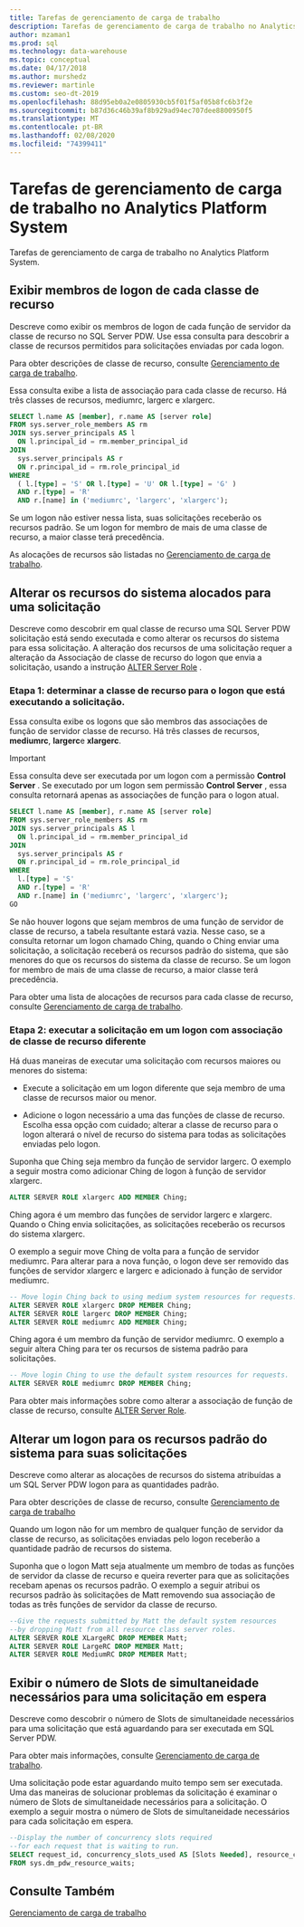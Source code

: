 ```yaml
---
title: Tarefas de gerenciamento de carga de trabalho
description: Tarefas de gerenciamento de carga de trabalho no Analytics Platform System.
author: mzaman1
ms.prod: sql
ms.technology: data-warehouse
ms.topic: conceptual
ms.date: 04/17/2018
ms.author: murshedz
ms.reviewer: martinle
ms.custom: seo-dt-2019
ms.openlocfilehash: 88d95eb0a2e0805930cb5f01f5af05b8fc6b3f2e
ms.sourcegitcommit: b87d36c46b39af8b929ad94ec707dee8800950f5
ms.translationtype: MT
ms.contentlocale: pt-BR
ms.lasthandoff: 02/08/2020
ms.locfileid: "74399411"
---
```

# <a name="workload-management-tasks-in-analytics-platform-system"></a>Tarefas de gerenciamento de carga de trabalho no Analytics Platform System
Tarefas de gerenciamento de carga de trabalho no Analytics Platform System.

## <a name="view-login-members-of-each-resource-class"></a>Exibir membros de logon de cada classe de recurso
Descreve como exibir os membros de logon de cada função de servidor da classe de recurso no SQL Server PDW. Use essa consulta para descobrir a classe de recursos permitidos para solicitações enviadas por cada logon.  
  
Para obter descrições de classe de recurso, consulte [Gerenciamento de carga de trabalho](workload-management.md).  
  
Essa consulta exibe a lista de associação para cada classe de recurso. Há três classes de recursos, mediumrc, largerc e xlargerc.  
  
```sql  
SELECT l.name AS [member], r.name AS [server role]  
FROM sys.server_role_members AS rm  
JOIN sys.server_principals AS l  
  ON l.principal_id = rm.member_principal_id  
JOIN  
  sys.server_principals AS r  
  ON r.principal_id = rm.role_principal_id  
WHERE  
  ( l.[type] = 'S' OR l.[type] = 'U' OR l.[type] = 'G' )  
  AND r.[type] = 'R'  
  AND r.[name] in ('mediumrc', 'largerc', 'xlargerc');  
```  
  
Se um logon não estiver nessa lista, suas solicitações receberão os recursos padrão. Se um logon for membro de mais de uma classe de recurso, a maior classe terá precedência.  
  
As alocações de recursos são listadas no [Gerenciamento de carga de trabalho](workload-management.md).  
  
## <a name="change-the-system-resources-allocated-to-a-request"></a>Alterar os recursos do sistema alocados para uma solicitação
Descreve como descobrir em qual classe de recurso uma SQL Server PDW solicitação está sendo executada e como alterar os recursos do sistema para essa solicitação. A alteração dos recursos de uma solicitação requer a alteração da Associação de classe de recurso do logon que envia a solicitação, usando a instrução [ALTER Server Role](../t-sql/statements/alter-server-role-transact-sql.md) .  
  
### <a name="step-1-determine-the-resource-class-for-the-login-running-the-request"></a>Etapa 1: determinar a classe de recurso para o logon que está executando a solicitação.  
Essa consulta exibe os logons que são membros das associações de função de servidor classe de recurso. Há três classes de recursos, **mediumrc**, **largerc**e **xlargerc**.  
  
> [!IMPORTANT]  
> Essa consulta deve ser executada por um logon com a permissão **Control Server** . Se executado por um logon sem permissão **Control Server** , essa consulta retornará apenas as associações de função para o logon atual.  
  
```sql  
SELECT l.name AS [member], r.name AS [server role]  
FROM sys.server_role_members AS rm  
JOIN sys.server_principals AS l  
  ON l.principal_id = rm.member_principal_id  
JOIN  
  sys.server_principals AS r  
  ON r.principal_id = rm.role_principal_id  
WHERE  
  l.[type] = 'S'   
  AND r.[type] = 'R'  
  AND r.[name] in ('mediumrc', 'largerc', 'xlargerc');  
GO  
```  
  
Se não houver logons que sejam membros de uma função de servidor de classe de recurso, a tabela resultante estará vazia. Nesse caso, se a consulta retornar um logon chamado Ching, quando o Ching enviar uma solicitação, a solicitação receberá os recursos padrão do sistema, que são menores do que os recursos do sistema da classe de recurso. Se um logon for membro de mais de uma classe de recurso, a maior classe terá precedência.  
  
Para obter uma lista de alocações de recursos para cada classe de recurso, consulte [Gerenciamento de carga de trabalho](workload-management.md).  
  
### <a name="step-2-run-the-request-under-a-login-with-different-resource-class-membership"></a>Etapa 2: executar a solicitação em um logon com associação de classe de recurso diferente  
Há duas maneiras de executar uma solicitação com recursos maiores ou menores do sistema:  
  
-   Execute a solicitação em um logon diferente que seja membro de uma classe de recursos maior ou menor.  
  
-   Adicione o logon necessário a uma das funções de classe de recurso. Escolha essa opção com cuidado; alterar a classe de recurso para o logon alterará o nível de recurso do sistema para todas as solicitações enviadas pelo logon.  
  
Suponha que Ching seja membro da função de servidor largerc. O exemplo a seguir mostra como adicionar Ching de logon à função de servidor xlargerc.  
  
```sql  
ALTER SERVER ROLE xlargerc ADD MEMBER Ching;  
```  
  
Ching agora é um membro das funções de servidor largerc e xlargerc. Quando o Ching envia solicitações, as solicitações receberão os recursos do sistema xlargerc.  
  
O exemplo a seguir move Ching de volta para a função de servidor mediumrc.  Para alterar para a nova função, o logon deve ser removido das funções de servidor xlargerc e largerc e adicionado à função de servidor mediumrc.  
  
```sql  
-- Move login Ching back to using medium system resources for requests.  
ALTER SERVER ROLE xlargerc DROP MEMBER Ching;  
ALTER SERVER ROLE largerc DROP MEMBER Ching;  
ALTER SERVER ROLE mediumrc ADD MEMBER Ching;  
```  
  
Ching agora é um membro da função de servidor mediumrc.  O exemplo a seguir altera Ching para ter os recursos de sistema padrão para solicitações.  
  
```sql  
-- Move login Ching to use the default system resources for requests.  
ALTER SERVER ROLE mediumrc DROP MEMBER Ching;  
```  
  
Para obter mais informações sobre como alterar a associação de função de classe de recurso, consulte [ALTER Server Role](../t-sql/statements/alter-server-role-transact-sql.md).  

## <a name="change-a-login-to-the-default-system-resources-for-its-requests"></a>Alterar um logon para os recursos padrão do sistema para suas solicitações
Descreve como alterar as alocações de recursos do sistema atribuídas a um SQL Server PDW logon para as quantidades padrão. 
  
Para obter descrições de classe de recurso, consulte [Gerenciamento de carga de trabalho](workload-management.md)  
  
Quando um logon não for um membro de qualquer função de servidor da classe de recurso, as solicitações enviadas pelo logon receberão a quantidade padrão de recursos do sistema.  
  
Suponha que o logon Matt seja atualmente um membro de todas as funções de servidor da classe de recurso e queira reverter para que as solicitações recebam apenas os recursos padrão.  O exemplo a seguir atribui os recursos padrão às solicitações de Matt removendo sua associação de todas as três funções de servidor da classe de recurso.  
  
```sql  
--Give the requests submitted by Matt the default system resources   
--by dropping Matt from all resource class server roles.  
ALTER SERVER ROLE XLargeRC DROP MEMBER Matt;  
ALTER SERVER ROLE LargeRC DROP MEMBER Matt;  
ALTER SERVER ROLE MediumRC DROP MEMBER Matt;  
```  
  
## <a name="display-the-number-of-concurrency-slots-needed-for-a-waiting-request"></a>Exibir o número de Slots de simultaneidade necessários para uma solicitação em espera
Descreve como descobrir o número de Slots de simultaneidade necessários para uma solicitação que está aguardando para ser executada em SQL Server PDW.  
  
Para obter mais informações, consulte [Gerenciamento de carga de trabalho](workload-management.md).  
  
Uma solicitação pode estar aguardando muito tempo sem ser executada. Uma das maneiras de solucionar problemas da solicitação é examinar o número de Slots de simultaneidade necessários para a solicitação.  O exemplo a seguir mostra o número de Slots de simultaneidade necessários para cada solicitação em espera.  
  
```sql  
--Display the number of concurrency slots required   
--for each request that is waiting to run.  
SELECT request_id, concurrency_slots_used AS [Slots Needed], resource_class AS [Resource Class]  
FROM sys.dm_pdw_resource_waits;  
```  
  
  
## <a name="see-also"></a>Consulte Também  
[Gerenciamento de carga de trabalho](workload-management.md)  
  
